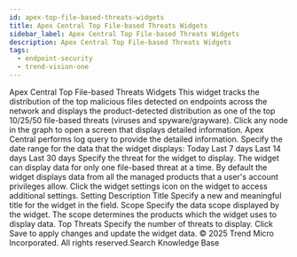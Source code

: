 ```yaml
---
id: apex-top-file-based-threats-widgets
title: Apex Central Top File-based Threats Widgets
sidebar_label: Apex Central Top File-based Threats Widgets
description: Apex Central Top File-based Threats Widgets
tags:
  - endpoint-security
  - trend-vision-one
---
```


 Apex Central Top File-based Threats Widgets This widget tracks the distribution of the top malicious files detected on endpoints across the network and displays the product-detected distribution as one of the top 10/25/50 file-based threats (viruses and spyware/grayware). Click any node in the graph to open a screen that displays detailed information. Apex Central performs log query to provide the detailed information. Specify the date range for the data that the widget displays: Today Last 7 days Last 14 days Last 30 days Specify the threat for the widget to display. The widget can display data for only one file-based threat at a time. By default the widget displays data from all the managed products that a user's account privileges allow. Click the widget settings icon on the widget to access additional settings. Setting Description Title Specify a new and meaningful title for the widget in the field. Scope Specify the data scope displayed by the widget. The scope determines the products which the widget uses to display data. Top Threats Specify the number of threats to display. Click Save to apply changes and update the widget data. © 2025 Trend Micro Incorporated. All rights reserved.Search Knowledge Base